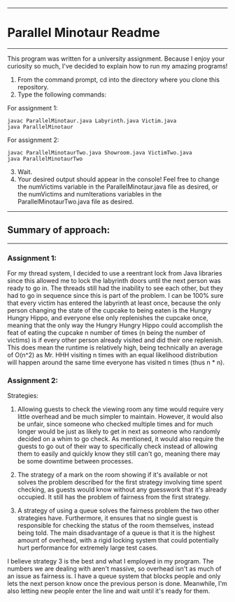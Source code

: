 *********************************
# Parallel Minotaur Readme
*********************************

This program was written for a university assignment. Because I enjoy your curiosity so much, I've decided to explain how to run my amazing programs!

1. From the command prompt, cd into the directory where you clone this repository.
2. Type the following commands:

For assignment 1:
```
javac ParallelMinotaur.java Labyrinth.java Victim.java
java ParallelMinotaur
```

For assignment 2:
```
javac ParallelMinotaurTwo.java Showroom.java VictimTwo.java
java ParallelMinotaurTwo
```

3. Wait.
4. Your desired output should appear in the console! Feel free to change the numVictims variable in the ParallelMinotaur.java file as desired, or the numVictims and numIterations variables in the ParallelMinotaurTwo.java file as desired.

*******************************
## Summary of approach:
*******************************

### Assignment 1:
For my thread system, I decided to use a reentrant lock from Java libraries since this allowed me to lock the labyrinth doors until the next person was ready to go in. The threads still had the inability to see each other, but they had to go in sequence since this is part of the problem. I can be 100% sure that every victim has entered the labyrinth at least once, because the only person changing the state of the cupcake to being eaten is the Hungry Hungry Hippo, and everyone else only replenishes the cupcake once, meaning that the only way the Hungry Hungry Hippo could accomplish the feat of eating the cupcake n number of times (n being the number of victims) is if every other person already visited and did their one replenish. This does mean the runtime is relatively high, being technically an average of O(n^2) as Mr. HHH visiting n times with an equal likelihood distribution will happen around the same time everyone has visited n times (thus n * n).

### Assignment 2:
Strategies:
1. Allowing guests to check the viewing room any time would require very little overhead and be much simpler to maintain. However, it would also be unfair, since someone who checked multiple times and for much longer would be just as likely to get in next as someone who randomly decided on a whim to go check. As mentioned, it would also require the guests to go out of their way to specifically check instead of allowing them to easily and quickly know they still can't go, meaning there may be some downtime between processes.

2. The strategy of a mark on the room showing if it's available or not solves the problem described for the first strategy involving time spent checking, as guests would know without any guesswork that it's already occupied. It still has the problem of fairness from the first strategy.

3. A strategy of using a queue solves the fairness problem the two other strategies have. Furthermore, it ensures that no single guest is responsible for checking the status of the room themselves, instead being told. The main disadvantage of a queue is that it is the highest amount of overhead, with a rigid locking system that could potentially hurt performance for extremely large test cases.

I believe strategy 3 is the best and what I employed in my program. The numbers we are dealing with aren't massive, so overhead isn't as much of an issue as fairness is. I have a queue system that blocks people and only lets the next person know once the previous person is done. Meanwhile, I'm also letting new people enter the line and wait until it's ready for them.

